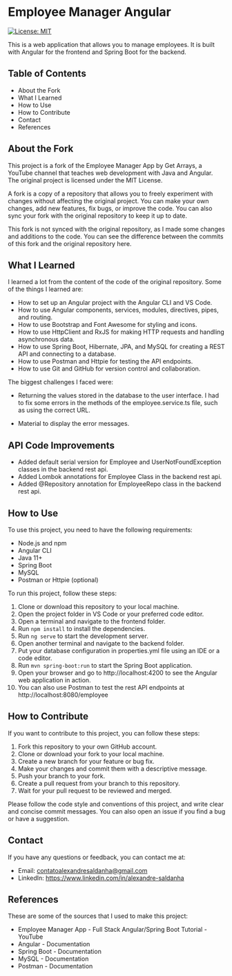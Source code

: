 # Employee Manager Angular
[![License: MIT](https://img.shields.io/badge/License-MIT-yellow.svg)](https://opensource.org/licenses/MIT)

This is a web application that allows you to manage employees. It is built with Angular for the frontend and Spring Boot for the backend.

## Table of Contents

- About the Fork
- What I Learned
- How to Use
- How to Contribute
- Contact
- References

## About the Fork

This project is a fork of the Employee Manager App by Get Arrays, a YouTube channel that teaches web development with Java and Angular. The original project is licensed under the MIT License.

A fork is a copy of a repository that allows you to freely experiment with changes without affecting the original project. You can make your own changes, add new features, fix bugs, or improve the code. You can also sync your fork with the original repository to keep it up to date.

This fork is not synced with the original repository, as I made some changes and additions to the code. You can see the difference between the commits of this fork and the original repository here.

## What I Learned

I learned a lot from the content of the code of the original repository. Some of the things I learned are:

- How to set up an Angular project with the Angular CLI and VS Code.
- How to use Angular components, services, modules, directives, pipes, and routing.
- How to use Bootstrap and Font Awesome for styling and icons.
- How to use HttpClient and RxJS for making HTTP requests and handling asynchronous data.
- How to use Spring Boot, Hibernate, JPA, and MySQL for creating a REST API and connecting to a database.
- How to use Postman and Httpie for testing the API endpoints.
- How to use Git and GitHub for version control and collaboration.

The biggest challenges I faced were:

- Returning the values stored in the database to the user interface. I had to fix some errors in the methods of the employee.service.ts file, such as using the correct URL.

- Material to display the error messages.

## API Code Improvements

- Added default serial version for Employee and UserNotFoundException classes in the backend rest api.
- Added Lombok annotations for Employee Class in the backend rest api.
- Added @Repository annotation for EmployeeRepo class in the backend rest api.

## How to Use

To use this project, you need to have the following requirements:

- Node.js and npm
- Angular CLI
- Java 11+
- Spring Boot
- MySQL
- Postman or Httpie (optional)

To run this project, follow these steps:

1. Clone or download this repository to your local machine.
2. Open the project folder in VS Code or your preferred code editor.
3. Open a terminal and navigate to the frontend folder.
4. Run `npm install` to install the dependencies.
5. Run `ng serve` to start the development server.
6. Open another terminal and navigate to the backend folder.
7. Put your database configuration in properties.yml file using an IDE or a code editor.
8. Run `mvn spring-boot:run` to start the Spring Boot application.
9. Open your browser and go to http://localhost:4200 to see the Angular web application in action.
10. You can also use Postman to test the rest API endpoints at http://localhost:8080/employee

## How to Contribute

If you want to contribute to this project, you can follow these steps:

1. Fork this repository to your own GitHub account.
2. Clone or download your fork to your local machine.
3. Create a new branch for your feature or bug fix.
4. Make your changes and commit them with a descriptive message.
5. Push your branch to your fork.
6. Create a pull request from your branch to this repository.
7. Wait for your pull request to be reviewed and merged.

Please follow the code style and conventions of this project, and write clear and concise commit messages. You can also open an issue if you find a bug or have a suggestion.

## Contact

If you have any questions or feedback, you can contact me at:

- Email: contatoalexandresaldanha@gmail.com
- LinkedIn: https://www.linkedin.com/in/alexandre-saldanha

## References

These are some of the sources that I used to make this project:

- Employee Manager App - Full Stack Angular/Spring Boot Tutorial - YouTube
- Angular - Documentation
- Spring Boot - Documentation
- MySQL - Documentation
- Postman - Documentation

